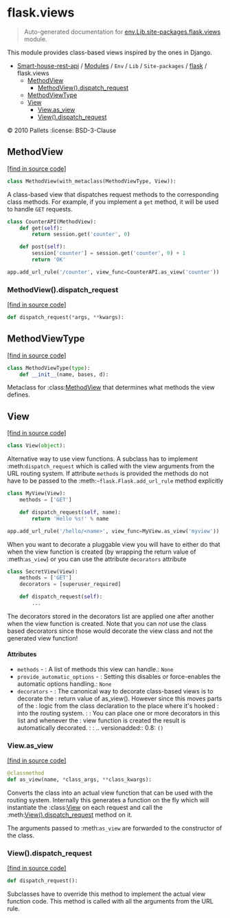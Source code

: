 # flask.views

> Auto-generated documentation for [env.Lib.site-packages.flask.views](..\..\..\..\..\env\Lib\site-packages\flask\views.py) module.

This module provides class-based views inspired by the ones in Django.

- [Smart-house-rest-api](..\..\..\..\README.md#description) / [Modules](..\..\..\..\MODULES.md#smart-house-rest-api-modules) / `Env` / `Lib` / `Site-packages` / [flask](index.md#flask) / flask.views
    - [MethodView](#methodview)
        - [MethodView().dispatch_request](#methodviewdispatch_request)
    - [MethodViewType](#methodviewtype)
    - [View](#view)
        - [View.as_view](#viewas_view)
        - [View().dispatch_request](#viewdispatch_request)

:copyright: 2010 Pallets
:license: BSD-3-Clause

## MethodView

[[find in source code]](..\..\..\..\..\env\Lib\site-packages\flask\views.py#L138)

```python
class MethodView(with_metaclass(MethodViewType, View)):
```

A class-based view that dispatches request methods to the corresponding
class methods. For example, if you implement a ``get`` method, it will be
used to handle ``GET`` requests. 

```python
class CounterAPI(MethodView):
    def get(self):
        return session.get('counter', 0)

    def post(self):
        session['counter'] = session.get('counter', 0) + 1
        return 'OK'

app.add_url_rule('/counter', view_func=CounterAPI.as_view('counter'))
```

### MethodView().dispatch_request

[[find in source code]](..\..\..\..\..\env\Lib\site-packages\flask\views.py#L154)

```python
def dispatch_request(*args, **kwargs):
```

## MethodViewType

[[find in source code]](..\..\..\..\..\env\Lib\site-packages\flask\views.py#L111)

```python
class MethodViewType(type):
    def __init__(name, bases, d):
```

Metaclass for :class:[MethodView](#methodview) that determines what methods the view
defines.

## View

[[find in source code]](..\..\..\..\..\env\Lib\site-packages\flask\views.py#L20)

```python
class View(object):
```

Alternative way to use view functions.  A subclass has to implement
:meth:`dispatch_request` which is called with the view arguments from
the URL routing system.  If attribute `methods` is provided the methods
do not have to be passed to the :meth:`~flask.Flask.add_url_rule`
method explicitly

```python
class MyView(View):
    methods = ['GET']

    def dispatch_request(self, name):
        return 'Hello %s!' % name

app.add_url_rule('/hello/<name>', view_func=MyView.as_view('myview'))
```

When you want to decorate a pluggable view you will have to either do that
when the view function is created (by wrapping the return value of
:meth:`as_view`) or you can use the attribute `decorators` attribute

```python
class SecretView(View):
    methods = ['GET']
    decorators = [superuser_required]

    def dispatch_request(self):
        ...
```

The decorators stored in the decorators list are applied one after another
when the view function is created.  Note that you can *not* use the class
based decorators since those would decorate the view class and not the
generated view function!

#### Attributes

- `methods` - : A list of methods this view can handle.: `None`
- `provide_automatic_options` - : Setting this disables or force-enables the automatic options handling.: `None`
- `decorators` - : The canonical way to decorate class-based views is to decorate the
  : return value of as_view().  However since this moves parts of the
  : logic from the class declaration to the place where it's hooked
  : into the routing system.
  :
  : You can place one or more decorators in this list and whenever the
  : view function is created the result is automatically decorated.
  :
  : .. versionadded:: 0.8: `()`

### View.as_view

[[find in source code]](..\..\..\..\..\env\Lib\site-packages\flask\views.py#L76)

```python
@classmethod
def as_view(name, *class_args, **class_kwargs):
```

Converts the class into an actual view function that can be used
with the routing system.  Internally this generates a function on the
fly which will instantiate the :class:[View](#view) on each request and call
the :meth:[View().dispatch_request](#viewdispatch_request) method on it.

The arguments passed to :meth:`as_view` are forwarded to the
constructor of the class.

### View().dispatch_request

[[find in source code]](..\..\..\..\..\env\Lib\site-packages\flask\views.py#L69)

```python
def dispatch_request():
```

Subclasses have to override this method to implement the
actual view function code.  This method is called with all
the arguments from the URL rule.
